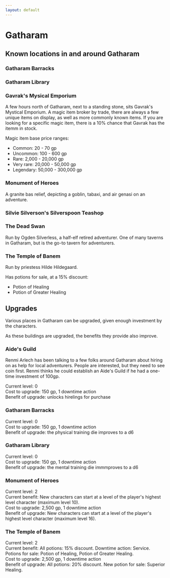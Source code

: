 ```yaml
---
layout: default
---
```


# Gatharam

## Known locations in and around Gatharam

### Gatharam Barracks

### Gatharam Library

### Gavrak's Mysical Emporium

A few hours north of Gatharam, next to a standing stone, sits Gavrak's Mystical Emporium. A magic item broker by trade, there are always a few unique items on display, as well as more commonly known items. If you are looking for a specific magic item, there is a 10% chance that Gavrak has the itemm in stock.

Magic item base price ranges:  
- Common: 20 - 70 gp
- Uncommon: 100 - 600 gp
- Rare: 2,000 - 20,000 gp
- Very rare: 20,000 - 50,000 gp
- Legendary: 50,000 - 300,000 gp

### Monument of Heroes

A granite bas relief, depicting a goblin, tabaxi, and air genasi on an adventure.

### Silvie Silverson's Silverspoon Teashop

### The Dead Swan

Run by Ogden Silverless, a half-elf retired adventurer. One of many taverns in Gatharam, but is the go-to tavern for adventurers.

### The Temple of Banem

Run by priestess Hilde Hildegaard.

Has potions for sale, at a 15% discount:
- Potion of Healing
- Potion of Greater Healing

## Upgrades

Various places in Gatharam can be upgraded, given enough investment by the characters. 

As these buildings are upgraded, the benefits they provide also improve.

### Aide's Guild

Renmi Arlech has been talking to a few folks around Gatharam about hiring on as help for local adventurers. People are interested, but they need to see coin first. Renmi thinks he could establish an Aide's Guild if he had a one-time investment of 100gp.

Current level: 0  
Cost to upgrade: 150 gp, 1 downtime action  
Benefit of upgrade: unlocks hirelings for purchase

### Gatharam Barracks

Current level: 0  
Cost to upgrade: 150 gp, 1 downtime action  
Benefit of upgrade: the physical training die improves to a d6

### Gatharam Library

Current level: 0  
Cost to upgrade: 150 gp, 1 downtime action  
Benefit of upgrade: the mental training die immmproves to a d6

### Monument of Heroes

Current level: 2  
Current benefit: New characters can start at a level of the player's highest level character (maximum level 10).  
Cost to upgrade: 2,500 gp, 1 downtime action  
Benefit of upgrade: New characters can start at a level of the player's highest level character (maximum level 16).

### The Temple of Banem

Current level: 2  
Current benefit: All potions: 15% discount. Downtime action: Service. Potions for sale: Potion of Healing, Potion of Greater Healing.  
Cost to upgrade: 2,500 gp, 1 downtime action  
Benefit of upgrade: All potions: 20% discount. New potion for sale: Superior Healing. 
